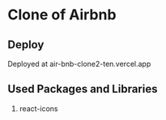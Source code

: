 # Clone of Airbnb

## Deploy
Deployed at air-bnb-clone2-ten.vercel.app

## Used Packages and Libraries
1. react-icons

